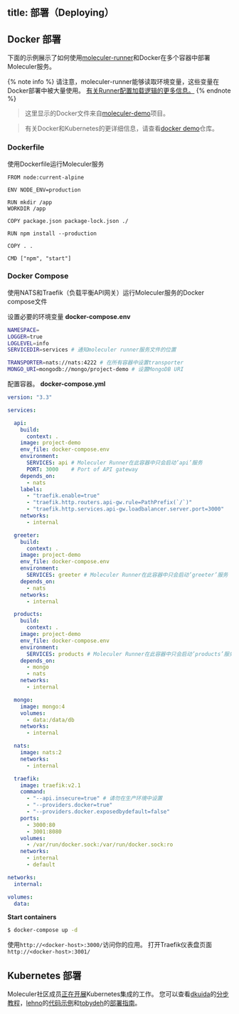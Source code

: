 title: 部署（Deploying）
---

## Docker 部署
下面的示例展示了如何使用[moleculer-runner](runner.html)和Docker在多个容器中部署Moleculer服务。

{% note info %}
请注意，moleculer-runner能够读取环境变量，这些变量在Docker部署中被大量使用。 [有关Runner配置加载逻辑的更多信息。](runner.html#Configuration-loading-logic)
{% endnote %}

> 这里显示的Docker文件来自[moleculer-demo](usage.html#Create-a-Moleculer-project)项目。

> 有关Docker和Kubernetes的更详细信息，请查看[docker demo](https://github.com/moleculerjs/docker-demo)仓库。

### Dockerfile
使用Dockerfile运行Moleculer服务

```docker
FROM node:current-alpine

ENV NODE_ENV=production

RUN mkdir /app
WORKDIR /app

COPY package.json package-lock.json ./

RUN npm install --production

COPY . .

CMD ["npm", "start"]
```

### Docker Compose
使用NATS和Traefik（负载平衡API网关）运行Moleculer服务的Docker compose文件

设置必要的环境变量 **docker-compose.env**
```bash
NAMESPACE=
LOGGER=true
LOGLEVEL=info
SERVICEDIR=services # 通知moleculer runner服务文件的位置

TRANSPORTER=nats://nats:4222 # 在所有容器中设置transporter 
MONGO_URI=mongodb://mongo/project-demo # 设置MongoDB URI

```

配置容器。 **docker-compose.yml**
```yaml
version: "3.3"

services:

  api:
    build:
      context: .
    image: project-demo
    env_file: docker-compose.env
    environment:
      SERVICES: api # Moleculer Runner在此容器中只会启动’api’服务
      PORT: 3000    # Port of API gateway
    depends_on:
      - nats
    labels:
      - "traefik.enable=true"
      - "traefik.http.routers.api-gw.rule=PathPrefix(`/`)"
      - "traefik.http.services.api-gw.loadbalancer.server.port=3000"
    networks:
      - internal

  greeter:
    build:
      context: .
    image: project-demo
    env_file: docker-compose.env
    environment:
      SERVICES: greeter # Moleculer Runner在此容器中只会启动’greeter’服务
    depends_on:
      - nats
    networks:
      - internal

  products:
    build:
      context: .
    image: project-demo
    env_file: docker-compose.env
    environment:
      SERVICES: products # Moleculer Runner在此容器中只会启动’products’服务
    depends_on:
      - mongo
      - nats
    networks:
      - internal

  mongo:
    image: mongo:4
    volumes:
      - data:/data/db
    networks:
      - internal

  nats:
    image: nats:2
    networks:
      - internal

  traefik:
    image: traefik:v2.1
    command:
      - "--api.insecure=true" # 请勿在生产环境中设置
      - "--providers.docker=true"
      - "--providers.docker.exposedbydefault=false"
    ports:
      - 3000:80
      - 3001:8080
    volumes:
      - /var/run/docker.sock:/var/run/docker.sock:ro
    networks:
      - internal
      - default

networks:
  internal:

volumes:
  data:
```

**Start containers**
```bash
$ docker-compose up -d
```

使用`http://<docker-host>:3000/`访问你的应用。 打开Traefik仪表盘页面`http://<docker-host>:3001/`

## Kubernetes 部署
Moleculer社区成员[正在开展](https://github.com/moleculerjs/moleculer/issues/512)Kubernetes集成的工作。 您可以查看[dkuida](https://github.com/dkuida)的[分步教程](https://dankuida.com/moleculer-deployment-thoughts-8e0fc8c0fb07)，[lehno](https://github.com/lehno)的[代码示例](https://github.com/lehno/moleculer-k8s-examples)和[tobydeh](https://github.com/tobydeh)的[部署指南](https://gist.github.com/tobydeh/0aa33a5b672821f777165159b6a22cc5)。
